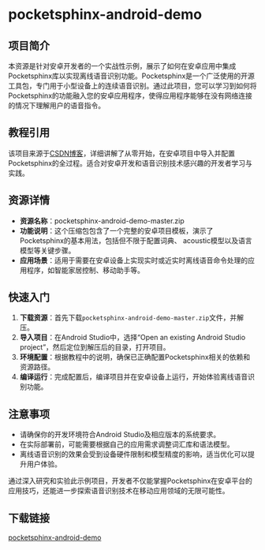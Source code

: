 # pocketsphinx-android-demo

## 项目简介

本资源是针对安卓开发者的一个实战性示例，展示了如何在安卓应用中集成Pocketsphinx库以实现离线语音识别功能。Pocketsphinx是一个广泛使用的开源工具包，专门用于小型设备上的连续语音识别。通过此项目，您可以学习到如何将Pocketsphinx的功能融入您的安卓应用程序，使得应用程序能够在没有网络连接的情况下理解用户的语音指令。

## 教程引用

该项目来源于[CSDN博客](https://blog.csdn.net/dj2017/article/details/105463978)，详细讲解了从零开始，在安卓项目中导入并配置Pocketsphinx的全过程。适合对安卓开发和语音识别技术感兴趣的开发者学习与实践。

## 资源详情

- **资源名称**：pocketsphinx-android-demo-master.zip
- **功能说明**：这个压缩包包含了一个完整的安卓项目模板，演示了Pocketsphinx的基本用法，包括但不限于配置词典、 acoustic模型以及语言模型等关键步骤。
- **应用场景**：适用于需要在安卓设备上实现实时或近实时离线语音命令处理的应用程序，如智能家居控制、移动助手等。

## 快速入门

1. **下载资源**：首先下载`pocketsphinx-android-demo-master.zip`文件，并解压。
2. **导入项目**：在Android Studio中，选择“Open an existing Android Studio project”，然后定位到解压后的目录，打开项目。
3. **环境配置**：根据教程中的说明，确保已正确配置Pocketsphinx相关的依赖和资源路径。
4. **编译运行**：完成配置后，编译项目并在安卓设备上运行，开始体验离线语音识别功能。

## 注意事项

- 请确保你的开发环境符合Android Studio及相应版本的系统要求。
- 在实际部署前，可能需要根据自己的应用需求调整词汇库和语法模型。
- 离线语音识别的效果会受到设备硬件限制和模型精度的影响，适当优化可以提升用户体验。

通过深入研究和实验此示例项目，开发者不仅能掌握Pocketsphinx在安卓平台的应用技巧，还能进一步探索语音识别技术在移动应用领域的无限可能性。

## 下载链接

[pocketsphinx-android-demo](https://pan.quark.cn/s/7a6860308650)
